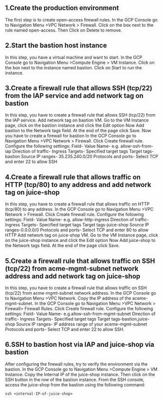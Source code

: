 ## 1.Create the production environment

The first step is to create open-access firewall rules.
In the GCP Console go to Navigation Menu >VPC Network > Firewall.
Click on the box next to the rule named open-access.
Then Click on Delete to remove.

## 2.Start the bastion host instance

In this step, you have a virtual machine and want to start.
In the GCP Console go to Navigation Menu >Compute Engine > VM Instance.
Click on the box next to the instance named bastion.
Click on Start to run the instance.

## 3.Create a firewall rule that allows SSH (tcp/22) from the IAP service and add network tag on bastion

In this step, you have to create a firewall rule that allows SSH (tcp/22) from the IAP service.
Add network tag on bastion VM.
Go to the VM Instance page, click on the bastion instance and click the Edit option
Now Add bastion to the Network tags field.
At the end of the page click Save.
Now you have to create a firewall for bastion
In the GCP Console go to Navigation Menu >VPC Network > Firewall.
Click Create firewall rule.
Configure the following settings:
Field- Value
Name- e.g. allow-ssh-from-iap
Direction of traffic- Ingress
Targets- Specified target tags
Target tags-bastion
Source IP ranges- 35.235.240.0/20
Protocols and ports- Select TCP and enter 22 to allow SSH

## 4.Create a firewall rule that allows traffic on HTTP (tcp/80) to any address and add network tag on juice-shop

In this step, you have to create a firewall rule that allows traffic on HTTP (tcp/80) to any address.
In the GCP Console go to Navigation Menu >VPC Network > Firewall.
Click Create firewall rule.
Configure the following settings:
Field- Value
Name- e.g. allow-http-ingress
Direction of traffic- Ingress
Targets- Specified target tags
Target tags-juice-shop
Source IP ranges-0.0.0.0/0
Protocols and ports- Select TCP and enter 80 to allow HTTP
Add network tag on juice-shop VM.
Go to the VM Instance page, click on the juice-shop instance and click the Edit option
Now Add juice-shop to the Network tags field.
At the end of the page click Save.

## 5.Create a firewall rule that allows traffic on SSH (tcp/22) from acme-mgmt-subnet network address and add network tag on juice-shop

In this step, you have to create a firewall rule that allows traffic on SSH (tcp/22) from acme-mgmt-subnet network address.
In the GCP Console go to Navigation Menu >VPC Network.
Copy the IP address of the aceme-mgmt-subnet.
In the GCP Console go to Navigation Menu >VPC Network > Firewall> Firewall Rules.
Click Create firewall rule.
Configure the following settings:
Field- Value
Name- e.g.allow-ssh-from-mgmt-subnet
Direction of traffic- Ingress
Targets- Specified target tags
Target tags-bastion,juice-shop
Source IP ranges- IP address range of your aceme-mgmt-subnet
Protocols and ports- Select TCP and enter 22 to allow SSH.


## 6.SSH to bastion host via IAP and juice-shop via bastion

After configuring the firewall rules, try to verify the environment via the bastion.
In the GCP Console go to Navigation Menu >Compute Engine > VM Instance.
Copy the Internal IP of the juice-shop instance.
Then click on the SSH button in the row of the bastion instance.
From the SSH console, access the juice-shop from the bastion using the following command:

```
ssh <internal-IP-of-juice-shop>
```